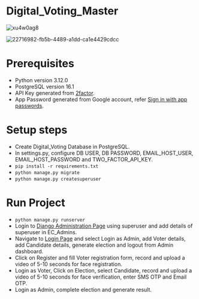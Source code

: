 # Digital_Voting_Master

![xu4w0ag8](https://github.com/user-attachments/assets/4238ff69-ff42-4f86-b10c-abd6fc42d30d)

![22716982-fb5b-4489-a1dd-ca1e4429cdcc](https://github.com/user-attachments/assets/69c09b29-5cab-4266-a112-7e382c2aa89a)

# Prerequisites
* Python version 3.12.0
* PostgreSQL version 16.1
* API Key generated from [2factor](https://2factor.in/).
* App Password generated from Google account, refer [Sign in with app passwords](https://support.google.com/accounts/answer/185833?hl=en).

# Setup steps
* Create Digital_Voting Database in PostgreSQL.
* In settings.py, configure DB USER, DB PASSWORD, EMAIL_HOST_USER, EMAIL_HOST_PASSWORD and TWO_FACTOR_API_KEY.
* ```pip install -r requirements.txt```
* ```python manage.py migrate```
* ```python manage.py createsuperuser```

# Run Project
* ```python manage.py runserver```
* Login to [Django Administration Page](http://127.0.0.1:8000/admin) using superuser and add details of superuser in EC_Admins.
* Navigate to [Login Page](http://127.0.0.1:8000) and select Login as Admin, add Voter details, add Candidate details, generate election and logout from Admin dashboard.
* Click on Register and fill Voter registration form, record and upload a video of 5-10 seconds for face registration.
* Login as Voter, Click on Election, select Candidate, record and upload a video of 5-10 seconds for face verification, enter SMS OTP and Email OTP.
* Login as Admin, complete election and generate result.
